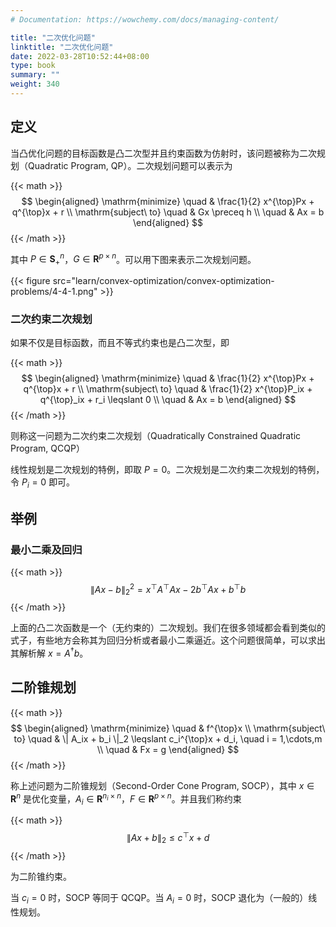 ```yaml
---
# Documentation: https://wowchemy.com/docs/managing-content/

title: "二次优化问题"
linktitle: "二次优化问题"
date: 2022-03-28T10:52:44+08:00
type: book
summary: ""
weight: 340
---
```


<!--more-->

## 定义

当凸优化问题的目标函数是凸二次型并且约束函数为仿射时，该问题被称为二次规划（Quadratic Program, QP）。二次规划问题可以表示为

{{< math >}}
$$
\begin{aligned}
    \mathrm{minimize} \quad & \frac{1}{2} x^{\top}Px + q^{\top}x + r \\
    \mathrm{subject\ to} \quad & Gx \preceq h \\
    \quad & Ax = b
\end{aligned}
$$
{{< /math >}}

其中 $P \in \mathbf{S}^n_+$，$G \in \mathbf{R}^{p \times n}$。可以用下图来表示二次规划问题。

{{< figure src="learn/convex-optimization/convex-optimization-problems/4-4-1.png" >}}

### 二次约束二次规划

如果不仅是目标函数，而且不等式约束也是凸二次型，即

{{< math >}}
$$
\begin{aligned}
    \mathrm{minimize} \quad & \frac{1}{2} x^{\top}Px + q^{\top}x + r \\
    \mathrm{subject\ to} \quad & \frac{1}{2} x^{\top}P_ix + q^{\top}_ix + r_i \leqslant 0 \\
    \quad & Ax = b
\end{aligned}
$$
{{< /math >}}

则称这一问题为二次约束二次规划（Quadratically Constrained Quadratic Program, QCQP）

线性规划是二次规划的特例，即取 $P = 0$。二次规划是二次约束二次规划的特例，令 $P_i = 0$ 即可。

## 举例

### 最小二乘及回归

{{< math >}}
$$
\| Ax - b \|^2_2 = x^{\top}A^{\top}Ax - 2b^{\top}Ax + b^{\top}b
$$
{{< /math >}}

上面的凸二次函数是一个（无约束的）二次规划。我们在很多领域都会看到类似的式子，有些地方会称其为回归分析或者最小二乘逼近。这个问题很简单，可以求出其解析解 $x = A^{\dagger} b$。

## 二阶锥规划

{{< math >}}
$$
\begin{aligned}
    \mathrm{minimize} \quad & f^{\top}x \\
    \mathrm{subject\ to} \quad & \| A_ix + b_i \|_2 \leqslant c_i^{\top}x + d_i, \quad i = 1,\cdots,m \\
    \quad & Fx = g
\end{aligned}
$$
{{< /math >}}

称上述问题为二阶锥规划（Second-Order Cone Program, SOCP），其中 $x \in \mathbf{R}^n$ 是优化变量，$A_i \in \mathbf{R}^{n_i \times n}$，$F \in \mathbf{R}^{p \times n}$。并且我们称约束

{{< math >}}
$$
\| Ax + b \|_2 \leqslant c^{\top}x + d
$$
{{< /math >}}

为二阶锥约束。

当 $c_i = 0$ 时，SOCP 等同于 QCQP。当 $A_i = 0$ 时，SOCP 退化为（一般的）线性规划。